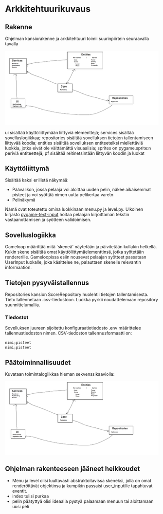 # Arkkitehtuurikuvaus

## Rakenne
Ohjelman kansiorakenne ja arkkitehtuuri toimii suurinpiirtein seuraavalla tavalla

![arkkitehtuuri](./td/dokumentaatio/arkkitehtuuri.png)

ui sisältää käyttöliittymään liittyviä elementtejä; services sisältää sovelluslogiikkaa; repositories sisältää sovelluksen tietojen tallentamiseen liittyvää koodia; entities sisältää sovelluksen entiteeteiksi miellettäviä luokkia, jotka eivät ole välttämättä visuaalisia; sprites on pygame.sprite:n periviä entiteettejä; pf sisältää reitinetsintään liittyvän koodin ja luokat

## Käyttöliittymä
Sisältää kaksi erillistä näkymää:

- Päävalikon, jossa pelaaja voi aloittaa uuden pelin, näkee aikaisemmat pisteet ja voi syöttää nimen uutta pelikertaa varetn
- Pelinäkymä

Nämä ovat toteutettu omina luokkinaan menu.py ja level.py. Ulkoinen kirjasto [pygame-text-input](https://github.com/Nearoo/pygame-text-input) hoitaa pelaajan kirjoittaman tekstin vastaanottamisen ja syötteen validoimisen. 

## Sovelluslogiikka
Gameloop määrittää mitä 'skeneä' näytetään ja päivitetään kullakin hetkellä. Kukin skene sisältää omat käyttöliittymäelementtinsä, jotka syötetään rendererille.
Gameloopissa esiin nousevat pelaajan syötteet passataan UserInput luokalle, joka käsittelee ne, palauttaen skenelle relevantin informaation.

## Tietojen pysyväistallennus
Repositories kansion ScoreRepository huolehtii tietojen tallentamisesta. Tieto tallennetaan .csv-tiedostoon. Luokka pyrkii noudattelemaan repository suunnittelumallia.

### Tiedostot
Sovelluksen juureen sijoitettu konfiguraatiotiedosto .env määrittelee tallennustiedoston nimen.
CSV-tiedoston tallennusformaatti on:

```
nimi;pisteet
nimi;pisteet
```

## Päätoiminnallisuudet

Kuvataan toimintalogiikkaa hieman sekvenssikaaviolla:

![sekvenssi](https://github.com/haxsampo/ot-harjoitustyo/blob/master/td/dokumentaatio/arkkitehtuuri.png)


## Ohjelman rakenteeseen jääneet heikkoudet
- Menu ja level olisi luultavasti abstraktoitavissa skeneksi, jolla on omat renderöitävät objektinsa ja kumpikin passaisi user_inputille tapahtuvat eventit.
- index tulisi purkaa 
- pelin päätyttyä olisi ideaalia pystyä palaamaan menuun tai aloittamaan uusi peli

